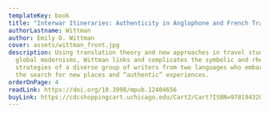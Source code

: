 ```yaml
---
templateKey: book
title: "Interwar Itineraries: Authenticity in Anglophone and French Travel Writing"
authorLastname: Wittman
author: Emily O. Wittman
cover: assets/wittman_front.jpg
description: Using translation theory and new approaches in travel studies and
  global modernisms, Wittman links and complicates the symbolic and rhetorical
  strategies of a diverse group of writers from two languages who embarked on
  the search for new places and “authentic” experiences.
orderOnPage: 4
readLink: https://doi.org/10.3998/mpub.12404656
buyLink: https://cdcshoppingcart.uchicago.edu/Cart2/Cart?ISBN=9781943208302&PRESS=amherst
---
```

